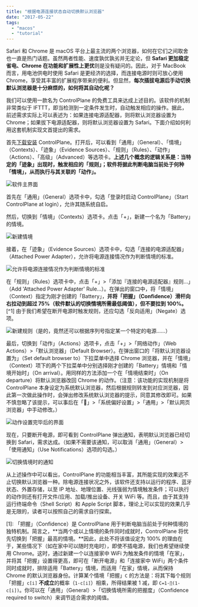 ```yaml
---
title: "根据电源连接状态自动切换默认浏览器"
date: "2017-05-22"
tags:
  - "macos"
  - "tutorial"
---
```


Safari 和 Chrome 是 macOS 平台上最主流的两个浏览器，如何在它们之间取舍也一直是热门话题。虽然两者性能、速度孰优孰劣并无定论，但 **Safari 更加稳定省电、Chrome 在功能和扩展性上更优**则是没有疑问的。因此，对于 MacBook 而言，用电池供电时使用 Safari 是更经济的选择，而连接电源时则可放心使用 Chrome，享受其丰富的扩展程序带来的便利。但显然，**每次插拔电源后手动切换默认浏览器是十分麻烦的，如何将其自动化呢？**

我们可以使用一款名为 ControlPlane 的免费工具来达成上述目的。该软件的机制非常类似于 IFTTT，即当检测到一定条件发生时，自动触发相应的操作。据此，前述需求实际上可以表述为：如果连接电源适配器，则将默认浏览器设置为 Chrome；如果拔下电源适配器，则将默认浏览器设置为 Safari。下面介绍如何利用这套机制实现文首提出的需求。

首先[下载安装](https://www.google.com/url?sa=t&rct=j&q=&esrc=s&source=web&cd=1&cad=rja&uact=8&ved=0ahUKEwiXv9aNo4PUAhVFrJQKHSIEDPgQFggmMAA&url=https://www.controlplaneapp.com/&usg=AFQjCNFrDQlphF3fIVpg35MyLqLzroU6gQ&sig2=K9uH5lVL2TeLM-n7ybXa_Q) ControlPlane。打开后，可以看到「通用」（General）、「情境」（Contexts）、「迹象」（Evidence Sources）、「规则」（Rules）、「动作」（Actions）、「高级」（Advanced）等选项卡。**上述几个概念的逻辑关系是：当特定的「迹象」出现时，触发相应的「规则」；软件将据此判断电脑当前处于何种「情境」，从而执行与其关联的「动作」。**

![软件主界面](https://ww1.sinaimg.cn/large/73403117ly1ffuce85v7kj20t60r6wiy.jpg)

首先在「通用」（General）选项卡中，勾选「登录时启动 ControlPlane」（Start ControlPlane at login），允许其随系统自启。

然后，切换到「情境」（Contexts）选项卡。点击「+」，新建一个名为「Battery」的情境。

![新建情境](https://ww1.sinaimg.cn/large/73403117ly1ffuce85sojj20s20s2tc0.jpg)

接着，在「迹象」（Evidence Sources）选项卡中，勾选「连接的电源适配器」（Attached Power Adapter），允许将电源连接情况作为判断情境的标准。

![允许将电源连接情况作为判断情境的标准](https://ww1.sinaimg.cn/large/73403117ly1ffuce86dnlj20ru0ratcq.jpg)

在「规则」（Rules）选项卡中，点击「+」>「添加『连接的电源适配器』规则…」（Add 'Attached Power Adapter' Rule…）。在弹出的窗口中，将「情境」（Context）指定为刚才创建的「Battery」，**并将「把握」（Confidence）滑杆向右拉动到超过 75%（软件默认的切换情境所需最低阈值），但不要拉到 100%。** \[^1\] 由于我们希望在断开电源时触发规则，还应勾选「反向适用」（Negate）选项。

![新建规则（是的，竟然还可以根据序列号指定某一个特定的电源……）](https://ww1.sinaimg.cn/large/73403117ly1ffuh7nus43j20xo0qcn26.jpg)

最后，切换到「动作」（Actions）选项卡，点击「+」>「网络动作」（Web Actions）>「默认浏览器」（Default Browser）。在弹出窗口的「将默认浏览器设置为」（Set default browser to）下拉菜单中选择 Chrome 浏览器，并在「情境」（Context）项下的两个下拉菜单中分别选择刚才创建的「Battery」情境和「情境开始时」（On arrival）。用同样的方法添加一个在「情境结束时」（On departure）将默认浏览器改回 Chrome 的动作。（注意：该功能的实现机制是将 ControlPlane 本身设定为系统默认浏览器，然后根据规则转发到对应浏览器，因此第一次做此操作时，会弹出修改系统默认浏览器的提示，同意其修改即可。如果不慎忽略了该提示，可以事后在「」>「系统偏好设置」>「通用」>「默认网页浏览器」中手动修改。）

![动作设置完毕后的界面](https://ww1.sinaimg.cn/large/73403117ly1ffuce87ls9j20xw0xi44o.jpg)

现在，只要断开电源，即可看到 ControlPlane 弹出通知，表明默认浏览器已经切换到 Safari，需求达成。（如果不需要该通知，可以取消「通用」（General）>「使用通知」（Use Notifications）选项的勾选。）

![切换情境时的通知](https://ww1.sinaimg.cn/large/73403117ly1ffuce84z54j20l005ejrr.jpg)

从上述操作中可以看出，ControlPlane 的功能相当丰富，其所能实现的效果远不止切换默认浏览器一种。除电源连接状况之外，该软件还支持以运行的程序、蓝牙状态、外置存储，以至 IP 地址、地理位置、光线强弱为情境触发条件；可以执行的动作则还有打开文件/应用、加载/推出设备、开关 WiFi 等。而且，由于其支持运行终端命令（Shell Script）和 Apple Script 脚本，理论上可以实现的效果几乎是无限的，读者可以按照自己的需求自行探索。

\[1\]: 「把握」（Confidence）是 ControlPlane 用于判断电脑当前处于何种情境的独特机制。简言之，**当两个或以上情境的条件同时成就时，ControlPlane 将优先切换到「把握」最高的情境。**因此，此处不将该值设定为 100% 的理由在于，某些情况下（如在家中可以随时充电时），即使不插电源，我们也希望继续使用 Chrome。这时，通过新建一个以连接家中 WiFi 为触发条件的情境「在家」，并将其「把握」设置得更高，即可在「断开电源」和「连接家中 WiFi」两个条件同时成就时，排除适用「Battery」情境，而适用「在家」情境，从而保持 Chrome 的默认浏览器身份。计算某个情境「把握」`C` 的方法是：将其下每个规则「把握」`c[i]` **不成立**的概率（`1-c[i]`）相乘，所得结果被 1 减，即 `C=1-∏(1-c[i])`。你可以在「通用」（General）>「切换情境所需的把握度」（Confidence required to switch）来调节适合需求的阈值。
